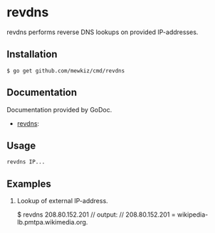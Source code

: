 revdns
======

revdns performs reverse DNS lookups on provided IP-addresses.

Installation
------------

	$ go get github.com/mewkiz/cmd/revdns

Documentation
-------------

Documentation provided by GoDoc.

- [revdns][]:

[revdns]: http://godoc.org/github.com/mewkiz/cmd/revdns

Usage
-----

	revdns IP...

Examples
--------

1. Lookup of external IP-address.

	$ revdns 208.80.152.201
	// output:
	//    208.80.152.201 = wikipedia-lb.pmtpa.wikimedia.org.
